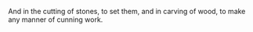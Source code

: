 And in the cutting of stones, to set them, and in carving of wood, to make any manner of cunning work.
